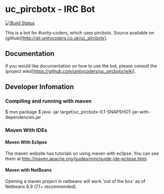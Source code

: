 # uc_pircbotx - IRC Bot
[![Build Status](https://travis-ci.org/unitycoders/uc_pircbotx.svg?branch=master)](https://travis-ci.org/unitycoders/uc_pircbotx)

This is a bot for #unity-coders, which uses pircbotx. Source available on
(github)[http://git.unitycoders.co.uk/uc_pircbotx].

## Documentation
If you would like documentation on how to use the bot, please consult the
(project wiki)[https://github.com/unitycoders/uc_pircbotx/wiki].


## Developer Infomation

### Compiling and running with maven
$ mvn package
$ java -jar target/uc_pircbotx-0.1-SNAPSHOT-jar-with-dependencies.jar

### Maven With IDEs
#### Maven With Eclipse
The maven website has tutorials on using maven with eclipse. You can see them at http://maven.apache.org/guides/mini/guide-ide-eclipse.html.

#### Maven with NetBeans
Opening a maven project in netbeans will work 'out of the box' as of Netbeans 6.9 (7.1+ recommended).
